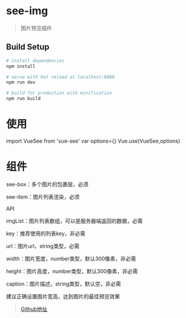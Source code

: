 # see-img

> 图片预览插件

## Build Setup

``` bash
# install dependencies
npm install

# serve with hot reload at localhost:8080
npm run dev

# build for production with minification
npm run build
```

# 使用
import VueSee from 'vue-see'
var options={}
Vue.use(VueSee,options)

# 组件

see-box：多个图片的包裹层，必须

see-item：图片列表渲染，必须

API

imgList：图片列表数组，可以是服务器端返回的数据，必需

key：推荐使用的列表key，非必需

url：图片url，string类型，必需

width：图片宽度，number类型，默认300像素，非必需

height：图片高度，number类型，默认300像素，非必需

caption：图片描述，string类型，默认空，非必需

建议正确设置图片宽高，达到图片的最佳预览效果



> [Github地址](https://github.com/zhaohaodang/vue-see)